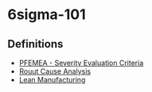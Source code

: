 # 6sigma-101
## Definitions
- [PFEMEA - Severity Evaluation Criteria](https://www.linkedin.com/posts/six-sigma-manufacturing_quality-qualityassurance-qualitycontrol-activity-7341742674053353472-s1P8?utm_source=share&utm_medium=member_desktop&rcm=ACoAAAeV7jUB4VwFMVMWmX9RYI0pcX0K0BcvPUA)
- [Rouut Cause Analysis](https://www.linkedin.com/posts/six-sigma-manufacturing_quality-qualityassurance-qualitycontrol-activity-7341902550348046336-S5Jj?utm_source=share&utm_medium=member_desktop&rcm=ACoAAAeV7jUB4VwFMVMWmX9RYI0pcX0K0BcvPUA)
- [Lean Manufacturing](https://www.linkedin.com/posts/akash-jamba-94b003128_quality-qualityassurance-qualitycontrol-activity-7341348260747407363-noSs?utm_source=share&utm_medium=member_desktop&rcm=ACoAAAeV7jUB4VwFMVMWmX9RYI0pcX0K0BcvPUA)
